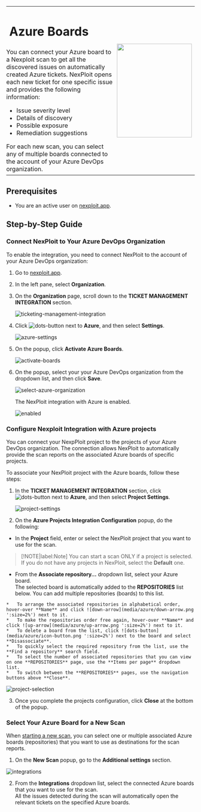 <table id="integrations" >
  <tr>
    <td width="70%">
      <h1>Azure Boards</h1>
    </td>
    <td width="30%" style="text-align:center" rowspan="3">
      <img src="guide/pipeline-integration/ticketing-systems/media/azure/azure-boards-logo.png" width="200" height="250"></img>
    </td>
  </tr>
  <tr>
    <td style="text-align:left;vertical-align:text-top;padding:0px">
      You can connect your Azure board to a Nexploit scan to get all the discovered issues on automatically created Azure tickets. NexPloit opens each new ticket for one specific issue and provides the following information:
      <ul>
        <li>Issue severity level</li>
        <li>Details of discovery</li>
        <li>Possible exposure</li>
        <li>Remediation suggestions </li>
      </ul>
      For each new scan, you can select any of multiple boards connected to the account of your Azure DevOps organization.
    </td>
  </tr>
  <tr><td></td></tr>
</table>


## Prerequisites

* You are an active user on [nexploit.app](https://nexploit.app/). 

## Step-by-Step Guide

### Connect NexPloit to Your Azure DevOps Organization 

To enable the integration, you need to connect NexPloit to the account of your Azure DevOps organization:

1. Go to [nexploit.app](https://nexploit.app).

2. In the left pane, select **Organization**. 

3. On the **Organization** page, scroll down to the **TICKET MANAGEMENT INTEGRATION** section.

    ![ticketing-management-integration](media/azure/ticketing-management-integration.png ':size=45%')

4. Click ![dots-button](media/azure/icon-button.png ':size=2%') next to **Azure**, and then select **Settings**.

    ![azure-settings](media/azure/azure-settings.png ':size=45%')

5. On the popup, click **Activate Azure Boards**.

    ![activate-boards](media/azure/activate-boards.png ':size=45%')

6. On the popup, select your your Azure DevOps organization from the dropdown list, and then click **Save**.

    ![select-azure-organization](media/azure/select-azure-organization.png ':size=45%')

    The NexPloit integration with Azure is enabled.

    ![enabled](media/azure/enabled.png ':size=45%')

### Configure Nexploit Integration with Azure projects 
You can connect your NexpPloit project to the projects of your Azure DevOps organization. The connection allows NexPloit to automatically provide the scan reports on the associated Azure boards of specific projects. 

To associate your NexPloit project with the Azure boards, follow these steps:

1. In the **TICKET MANAGEMENT INTEGRATION** section, click ![dots-button](media/azure/icon-button.png ':size=2%') next to **Azure**, and then select **Project Settings**.

    ![project-settings](media/azure/project-settings.png ':size=45%')

2. On the **Azure Projects Integration Configuration** popup, do the following:
  *   In the **Project** field, enter or select the NexPloit project that you want to use for the scan. 

  >[!NOTE|label:Note]
You can start a scan ONLY if a project is selected. If you do not have any projects in NexPloit, select the **Default** one.

  *   From the **Associate repository…** dropdown list, select your Azure board.\
      The selected board is automatically added to the **REPOSITORIES** list below. You can add multiple repositories (boards) to this list.

    *   To arrange the associated repositories in alphabetical order, hover-over **Name** and click ![down-arrow](media/azure/down-arrow.png ':size=2%') next to it. 
    *   To make the repositories order free again, hover-over **Name** and click ![up-arrow](media/azure/up-arrow.png ':size=2%') next to it. 
    *   To delete a board from the list, click ![dots-button](media/azure/icon-button.png ':size=2%') next to the board and select **Disassociate**.
    *   To quickly select the required repository from the list, use the **Find a repository** search field. 
    *   To select the number of associated repositories that you can view on one **REPOSITORIES** page, use the **Items per page** dropdown list.
    *   To switch between the **REPOSITORIES** pages, use the navigation buttons above **Close**.  

  ![project-selection](media/azure/project-selection.png ':size=45%')

3. Once you complete the projects configuration, click **Close** at the bottom of the popup.

### Select Your Azure Board for a New Scan
When [starting a new scan](docs/guide/np-web-ui/scanning/creating-new-scan.md), you can select one or multiple associated Azure boards (repositories) that you want to use as destinations for the scan reports.

1. On the **New Scan** popup, go to the **Additional settings** section.

  ![integrations](media/azure/integrations.png ':size=45%')

2. From the **Integrations** dropdown list, select the connected Azure boards that you want to use for the scan.\
All the issues detected during the scan will automatically open the relevant tickets on the specified Azure boards.
